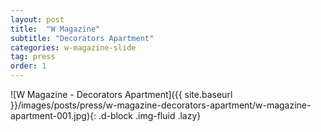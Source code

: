 ```yaml
---
layout: post
title:  "W Magazine"
subtitle: "Decorators Apartment"
categories: w-magazine-slide
tag: press
order: 1
---
```


![W Magazine - Decorators Apartment]({{ site.baseurl }}/images/posts/press/w-magazine-decorators-apartment/w-magazine-apartment-001.jpg){: .d-block .img-fluid .lazy}

